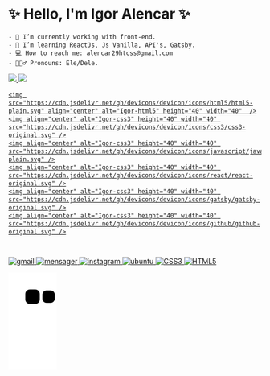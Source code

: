 <h1>✨ Hello, I'm Igor Alencar ✨</h1>


  
<div>
    
    - 🤖 I’m currently working with front-end.
    - 🧠 I’m learning ReactJs, Js Vanilla, API's, Gatsby.
    - 💻 How to reach me: alencar29htcss@gmail.com
    - 🙋🏻‍♂️ Pronouns: Ele/Dele.
      
</div>

<div style="display: flex">
  <a href="https://github.com/Al3ncar">
  <img src="https://github-readme-stats.vercel.app/api?username=Al3ncar&show_icons=true&theme=github_dark&include_all_commits=true&count_private=true"  height="150em">
  <img height="150em" src="https://github-readme-stats.vercel.app/api/top-langs/?username=Al3ncar&layout=compact&langs_count=18&theme=github_dark"/> 
</div>
  
<div style="display: flex">
  
    <img src="https://cdn.jsdelivr.net/gh/devicons/devicon/icons/html5/html5-plain.svg" align="center" alt="Igor-html5" height="40" width="40"  />
    <img align="center" alt="Igor-css3" height="40" width="40" src="https://cdn.jsdelivr.net/gh/devicons/devicon/icons/css3/css3-original.svg" />
    <img align="center" alt="Igor-css3" height="40" width="40" src="https://cdn.jsdelivr.net/gh/devicons/devicon/icons/javascript/javascript-plain.svg" />
    <img align="center" alt="Igor-css3" height="40" width="40" src="https://cdn.jsdelivr.net/gh/devicons/devicon/icons/react/react-original.svg" />
    <img align="center" alt="Igor-css3" height="40" width="40" src="https://cdn.jsdelivr.net/gh/devicons/devicon/icons/gatsby/gatsby-original.svg" />
    <img align="center" alt="Igor-css3" height="40" width="40" src="https://cdn.jsdelivr.net/gh/devicons/devicon/icons/github/github-original.svg" />
   
  
</div>
  
##

<div> 
  
  <img src="https://img.shields.io/badge/Gmail-D14836?style=for-the-badge&logo=gmail&logoColor=white" alt="gmail">
  <img src="https://img.shields.io/badge/Messenger-00B2FF?style=for-the-badge&logo=messenger&logoColor=white" alt="mensager">
  <img src="https://img.shields.io/badge/Instagram-E4405F?style=for-the-badge&logo=instagram&logoColor=white" alt="instagram">
  <img src="https://img.shields.io/badge/Ubuntu-E95420?style=for-the-badge&logo=ubuntu&logoColor=white" alt="ubuntu">
  <img src="https://img.shields.io/badge/CSS3-1572B6?style=for-the-badge&logo=css3&logoColor=white" alt="CSS3">
  <img src="https://img.shields.io/badge/HTML5-E34F26?style=for-the-badge&logo=html5&logoColor=white" alt="HTML5">
 
   ![Snake animation](https://github.com/Al3ncar/Al3ncar/blob/output/github-contribution-grid-snake.svg)
  
</div>
  
  

